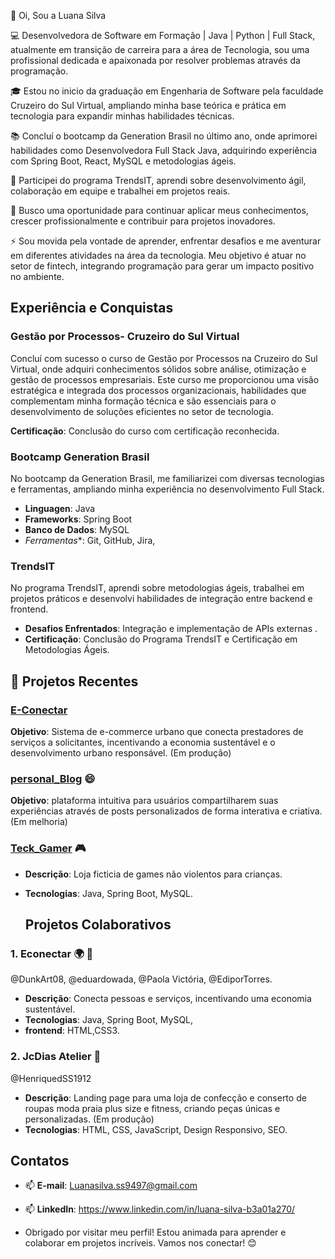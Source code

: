  👋 Oi, Sou a Luana Silva
 
💻 Desenvolvedora de Software em Formação | Java | Python | Full Stack,
atualmente em transição de carreira para a área de Tecnologia, sou uma profissional dedicada 
e apaixonada por resolver problemas através da programação.

🎓 Estou no inicio da graduação em Engenharia de Software pela faculdade Cruzeiro do Sul Virtual, ampliando minha base teórica e prática em 
  tecnologia para expandir minhas habilidades técnicas.

 📚 Concluí o bootcamp da Generation Brasil no último ano, onde aprimorei habilidades como Desenvolvedora Full Stack Java, 
  adquirindo experiência com Spring Boot, React, MySQL e metodologias ágeis.
  
🎯 Participei do programa TrendsIT, aprendi sobre desenvolvimento ágil, colaboração em equipe e trabalhei em projetos reais.
  
🚀 Busco uma oportunidade para continuar aplicar meus conhecimentos, crescer profissionalmente e contribuir para projetos inovadores.

⚡ Sou movida pela vontade de aprender, enfrentar desafios e me aventurar em diferentes atividades na área da tecnologia. Meu objetivo é 
atuar no setor de fintech, integrando programação para gerar um impacto positivo no ambiente.

  
## Experiência e Conquistas

 ### **Gestão por Processos- Cruzeiro do Sul Virtual**
Concluí com sucesso o curso de Gestão por Processos na Cruzeiro do Sul Virtual, onde adquiri conhecimentos sólidos sobre análise, 
otimização e gestão de processos empresariais. 
Este curso me proporcionou uma visão estratégica e integrada dos processos organizacionais, habilidades que complementam minha formação
técnica e são essenciais para o desenvolvimento de soluções eficientes no setor de tecnologia.

  **Certificação**: Conclusão do curso com certificação reconhecida.

 ### **Bootcamp Generation Brasil**
  No bootcamp da Generation Brasil, me familiarizei com diversas tecnologias e ferramentas, 
  ampliando minha experiência no desenvolvimento Full Stack.
  - **Linguagen**: Java
  - **Frameworks**: Spring Boot
  - **Banco de Dados**: MySQL
  - *Ferramentas**: Git, GitHub, Jira,

 ### **TrendsIT**
  No programa TrendsIT, aprendi sobre metodologias ágeis, trabalhei em projetos práticos e desenvolvi habilidades 
  de integração entre backend e frontend.
   - **Desafios Enfrentados**: Integração e implementação de APIs externas .
   - **Certificação**: Conclusão do Programa TrendsIT e  Certificação em Metodologias Ágeis.

  
 ## 🌱 Projetos Recentes
  
 ### [E-Conectar](https://github.com/EconectarGen]) 
 **Objetivo**: Sistema de e-commerce urbano que conecta prestadores de serviços a solicitantes, 
incentivando a economia sustentável e o desenvolvimento urbano responsável. (Em produção)

 ###  [personal_Blog](https://github.com/Lu-nas/Personal_Blog) 😄
 **Objetivo**: plataforma intuitiva para usuários compartilharem suas experiências através 
de posts personalizados de forma interativa e criativa. (Em melhoria)

 ###  [Teck_Gamer](https://github.com/Lu-nas/ProjetoLoja_teckGamer) 🎮
- **Descrição**: Loja ficticia de games não violentos para crianças.
- **Tecnologias**: Java, Spring Boot, MySQL.

  ## Projetos Colaborativos

 ### 1. Econectar 🌍 🤝 
@DunkArt08, @eduardowada, @Paola Victória, @EdiporTorres.
- **Descrição**: Conecta pessoas e serviços, incentivando uma economia sustentável.
- **Tecnologias**: Java, Spring Boot, MySQL,
- **frontend**: HTML,CSS3.

 ### 2. JcDias Atelier 🤝 
 @HenriquedSS1912
- **Descrição**: Landing page para uma loja de confecção e conserto de roupas moda praia plus size e fitness, 
 criando peças únicas e personalizadas. (Em produção)
 - **Tecnologias**: HTML, CSS, JavaScript, Design Responsivo, SEO.
  
## Contatos
- 📫  **E-mail**: Luanasilva.ss9497@gmail.com
- 📫  **LinkedIn**: https://www.linkedin.com/in/luana-silva-b3a01a270/

- Obrigado por visitar meu perfil! Estou animada para aprender e colaborar em projetos incríveis. Vamos nos conectar! 😊
  

<!---
Lu-nas/Lu-nas is a ✨ special ✨ repository because its `README.md` (this file) appears on your GitHub profile.
You can click the Preview link to take a look at your changes.
--->
